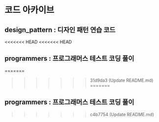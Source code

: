 # 코드 아카이브

## design_pattern : 디자인 패턴 연습 코드
<<<<<<< HEAD
<<<<<<< HEAD
## programmers : 프로그래머스 테스트 코딩 풀이
=======
>>>>>>> 31d9da3 (Update README.md)
=======
## programmers : 프로그래머스 테스트 코딩 풀이
>>>>>>> c4b7754 (Update README.md)
